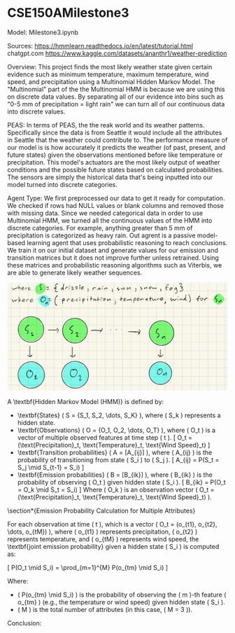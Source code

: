 # CSE150AMilestone3

Model: Milestone3.ipynb

Sources: 
https://hmmlearn.readthedocs.io/en/latest/tutorial.html
chatgpt.com
https://www.kaggle.com/datasets/ananthr1/weather-prediction

Overview: This project finds the most likely weather state given certain evidence such as minimum temperature, maximum temperature, wind speed, and precipitation using a Multinomial Hidden Markov Model. The "Multinomial" part of the the Multinomial HMM is because we are using this on discrete data values. By separating all of our evidence into bins such as "0-5 mm of precipitation = light rain" we can turn all of our continuous data into discrete values. 

PEAS: In terms of PEAS, the the reak world and its weather patterns. Specifically since the data is from Seattle it would include all the attributes in Seattle that the weather could contribute to. The performance measure of our model is is how accurately it predicts the weather (of past, present, and future states) given the observations mentioned before like temperature or precipitation. This model's actuators are the most likely output of weather conditions and the possible future states based on calculated probabilities. The sensors are simply the historical data that's being inputted into our model turned into discrete categories. 

Agent Type: We first preprocessed our data to get it ready for computation. We checked if rows had NULL values or blank columns and removed those with missing data. Since we needed categorical data in order to use Multinomial HMM, we turned all the continuous values of the HMM into discrete categories. For example, anything greater than 5 mm of precipitation is categorized as heavy rain. Out agrent is a passive model-based learning agent that uses probabilistic reasoning to reach conclusions. We train it on our initial dataset and generate values for our emission and transition matrices but it does not improve further unless retrained. Using these matrices and probabilistic reasoning algorithms such as Viterbis, we are able to generate likely weather sequences.

![alt text](weatherHMM.jpg)

A \textbf{Hidden Markov Model (HMM)} is defined by:
- \textbf{States} \( S = \{S_1, S_2, \dots, S_K\} \), where \( S_k \) represents a hidden state.
- \textbf{Observations} \( O = \{O_1, O_2, \dots, O_T\} \), where \( O_t \) is a vector of multiple observed features at time step \( t \).
  \[
  O_t = (\text{Precipitation}_t, \text{Temperature}_t, \text{Wind Speed}_t)
  \]
- \textbf{Transition probabilities} \( A = [A_{ij}] \), where \( A_{ij} \) is the probability of transitioning from state \( S_i \) to \( S_j \).
  \[
  A_{ij} = P(S_t = S_j \mid S_{t-1} = S_i)
  \]
- \textbf{Emission probabilities} \( B = [B_{ik}] \), where \( B_{ik} \) is the probability of observing \( O_t \) given hidden state \( S_i \).
  \[
  B_{ik} = P(O_t = O_k \mid S_t = S_i)
  \]
  Where \( O_k \) is an observation vector \( O_t = (\text{Precipitation}_t, \text{Temperature}_t, \text{Wind Speed}_t) \).

\section*{Emission Probability Calculation for Multiple Attributes}

For each observation at time \( t \), which is a vector \( O_t = (o_{t1}, o_{t2}, \dots, o_{tM}) \), where \( o_{t1} \) represents precipitation, \( o_{t2} \) represents temperature, and \( o_{tM} \) represents wind speed, the \textbf{joint emission probability} given a hidden state \( S_i \) is computed as:

\[
P(O_t \mid S_i) = \prod_{m=1}^{M} P(o_{tm} \mid S_i)
\]

Where:
- \( P(o_{tm} \mid S_i) \) is the probability of observing the \( m \)-th feature \( o_{tm} \) (e.g., the temperature or wind speed) given hidden state \( S_i \).
- \( M \) is the total number of attributes (in this case, \( M = 3 \)).


Conclusion:

